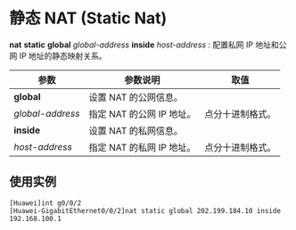 # 静态 NAT (Static Nat)

**nat** **static** **global** *global-address* **inside** *host-address* : 配置私网 IP 地址和公网 IP 地址的静态映射关系。

| 参数             | 参数说明                  | 取值             |
| ---------------- | ------------------------- | ---------------- |
| **global**       | 设置 NAT 的公网信息。     |                  |
| *global-address* | 指定 NAT 的公网 IP 地址。 | 点分十进制格式。 |
| **inside**       | 设置 NAT 的私网信息。     |                  |
| *host-address*   | 指定 NAT 的私网 IP 地址。 | 点分十进制格式。 |

## 使用实例

```text
[Huawei]int g0/0/2
[Huawei-GigabitEthernet0/0/2]nat static global 202.199.184.10 inside 192.168.100.1
```
